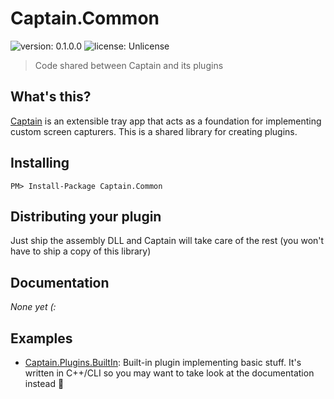 ﻿# Captain.Common
![version: 0.1.0.0](https://img.shields.io/badge/version-0.1.0.0-blue.svg)
![license: Unlicense](https://img.shields.io/badge/license-Unlicense-brightgreen.svg)
> Code shared between Captain and its plugins

## What's this?
[Captain](https://github.com/CaptainApp/Captain) is an extensible tray app that acts as a foundation for implementing
custom screen capturers. This is a shared library for creating plugins.

## Installing
```
PM> Install-Package Captain.Common
```

## Distributing your plugin
Just ship the assembly DLL and Captain will take care of the rest (you won't have to ship a copy of this library)

## Documentation
_None yet (:_

## Examples
- [Captain.Plugins.BuiltIn](https://github.com/Captain.Plugins.BuiltIn): Built-in plugin implementing basic stuff. It's written in C++/CLI so you may want to take look at the documentation instead 🤷
